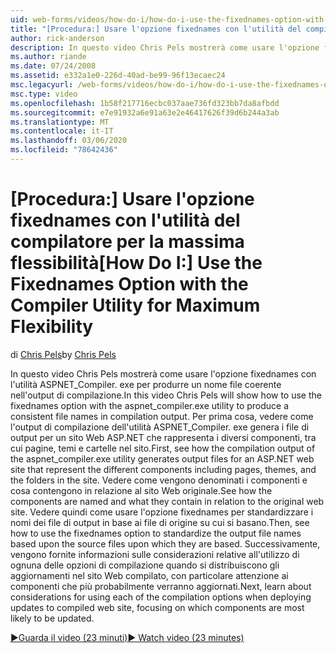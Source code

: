 ```yaml
---
uid: web-forms/videos/how-do-i/how-do-i-use-the-fixednames-option-with-the-compiler-utility-for-maximum-flexibility
title: "[Procedura:] Usare l'opzione fixednames con l'utilità del compilatore per la massima flessibilità | Microsoft Docs"
author: rick-anderson
description: In questo video Chris Pels mostrerà come usare l'opzione fixednames con l'utilità aspnet_compiler. exe per produrre un nome file coerente nell'unità organizzativa di compilazione...
ms.author: riande
ms.date: 07/24/2008
ms.assetid: e332a1e0-226d-40ad-be99-96f13ecaec24
msc.legacyurl: /web-forms/videos/how-do-i/how-do-i-use-the-fixednames-option-with-the-compiler-utility-for-maximum-flexibility
msc.type: video
ms.openlocfilehash: 1b58f217716ecbc037aae736fd323bb7da8afbdd
ms.sourcegitcommit: e7e91932a6e91a63e2e46417626f39d6b244a3ab
ms.translationtype: MT
ms.contentlocale: it-IT
ms.lasthandoff: 03/06/2020
ms.locfileid: "78642436"
---
```

# <a name="how-do-i-use-the-fixednames-option-with-the-compiler-utility-for-maximum-flexibility"></a><span data-ttu-id="51207-103">[Procedura:] Usare l'opzione fixednames con l'utilità del compilatore per la massima flessibilità</span><span class="sxs-lookup"><span data-stu-id="51207-103">[How Do I:] Use the Fixednames Option with the Compiler Utility for Maximum Flexibility</span></span>

<span data-ttu-id="51207-104">di [Chris Pels](https://twitter.com/chrispels)</span><span class="sxs-lookup"><span data-stu-id="51207-104">by [Chris Pels](https://twitter.com/chrispels)</span></span>

<span data-ttu-id="51207-105">In questo video Chris Pels mostrerà come usare l'opzione fixednames con l'utilità ASPNET\_Compiler. exe per produrre un nome file coerente nell'output di compilazione.</span><span class="sxs-lookup"><span data-stu-id="51207-105">In this video Chris Pels will show how to use the fixednames option with the aspnet\_compiler.exe utility to produce a consistent file names in compilation output.</span></span> <span data-ttu-id="51207-106">Per prima cosa, vedere come l'output di compilazione dell'utilità ASPNET\_Compiler. exe genera i file di output per un sito Web ASP.NET che rappresenta i diversi componenti, tra cui pagine, temi e cartelle nel sito.</span><span class="sxs-lookup"><span data-stu-id="51207-106">First, see how the compilation output of the aspnet\_compiler.exe utility generates output files for an ASP.NET web site that represent the different components including pages, themes, and the folders in the site.</span></span> <span data-ttu-id="51207-107">Vedere come vengono denominati i componenti e cosa contengono in relazione al sito Web originale.</span><span class="sxs-lookup"><span data-stu-id="51207-107">See how the components are named and what they contain in relation to the original web site.</span></span> <span data-ttu-id="51207-108">Vedere quindi come usare l'opzione fixednames per standardizzare i nomi dei file di output in base ai file di origine su cui si basano.</span><span class="sxs-lookup"><span data-stu-id="51207-108">Then, see how to use the fixednames option to standardize the output file names based upon the source files upon which they are based.</span></span> <span data-ttu-id="51207-109">Successivamente, vengono fornite informazioni sulle considerazioni relative all'utilizzo di ognuna delle opzioni di compilazione quando si distribuiscono gli aggiornamenti nel sito Web compilato, con particolare attenzione ai componenti che più probabilmente verranno aggiornati.</span><span class="sxs-lookup"><span data-stu-id="51207-109">Next, learn about considerations for using each of the compilation options when deploying updates to compiled web site, focusing on which components are most likely to be updated.</span></span>

[<span data-ttu-id="51207-110">&#9654;Guarda il video (23 minuti)</span><span class="sxs-lookup"><span data-stu-id="51207-110">&#9654; Watch video (23 minutes)</span></span>](https://channel9.msdn.com/Blogs/ASP-NET-Site-Videos/how-do-i-use-the-fixednames-option-with-the-compiler-utility-for-maximum-flexibility)
